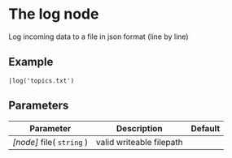 The log node
=====================

Log incoming data to a file in json format (line by line)

Example
-------
```dfs  
|log('topics.txt') 

```

Parameters
----------

| Parameter                 | Description              | Default |
|---------------------------|--------------------------|---------|
| _[node]_ file( `string` ) | valid writeable filepath |         |
